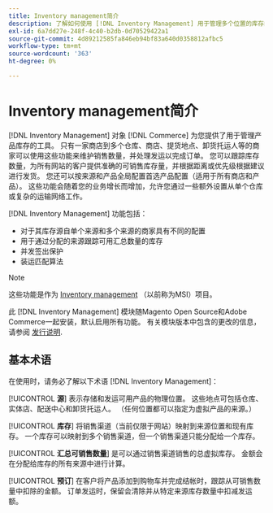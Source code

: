 ```yaml
---
title: Inventory management简介
description: 了解如何使用 [!DNL Inventory Management] 用于管理多个位置的库存的功能，以便 [!DNL Commerce] 存储准确地反映了实际盘点。
exl-id: 6a7dd27e-248f-4c40-b2db-0d70529422a1
source-git-commit: 4d89212585fa846eb94bf83a640d0358812afbc5
workflow-type: tm+mt
source-wordcount: '363'
ht-degree: 0%

---
```


# Inventory management简介

[!DNL Inventory Management] 对象 [!DNL Commerce] 为您提供了用于管理产品库存的工具。 只有一家商店到多个仓库、商店、提货地点、卸货托运人等的商家可以使用这些功能来维护销售数量，并处理发运以完成订单。 您可以跟踪库存数量，为所有网站的客户提供准确的可销售库存量，并根据距离或优先级根据建议进行发货。 您还可以按来源和产品全局配置首选产品配置（适用于所有商店和产品）。 这些功能会随着您的业务增长而增加，允许您通过一些额外设置从单个仓库或复杂的运输网络工作。

[!DNL Inventory Management] 功能包括：

- 对于其库存源自单个来源和多个来源的商家具有不同的配置
- 用于通过分配的来源跟踪可用汇总数量的库存
- 并发签出保护
- 装运匹配算法

>[!NOTE]
>
>这些功能是作为 [Inventory management](https://github.com/magento/inventory) （以前称为MSI）项目。<br/>
>
>此 [!DNL Inventory Management] 模块随Magento Open Source和Adobe Commerce一起安装，默认启用所有功能。 有关模块版本中包含的更改的信息，请参阅 [发行说明](release-notes.md).

## 基本术语

在使用时，请务必了解以下术语 [!DNL Inventory Management]：

[!UICONTROL **源**] 表示存储和发运可用产品的物理位置。 这些地点可包括仓库、实体店、配送中心和卸货托运人。 （任何位置都可以指定为虚拟产品的来源。）

[!UICONTROL **库存**] 将销售渠道（当前仅限于网站）映射到来源位置和现有库存。 一个库存可以映射到多个销售渠道，但一个销售渠道只能分配给一个库存。

[!UICONTROL **汇总可销售数量**] 是可以通过销售渠道销售的总虚拟库存。 金额会在分配给库存的所有来源中进行计算。

[!UICONTROL **预订**] 在客户将产品添加到购物车并完成结帐时，跟踪从可销售数量中扣除的金额。 订单发运时，保留会清除并从特定来源库存数量中扣减发运额。
